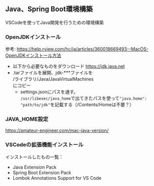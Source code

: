 ## Java、Spring Boot環境構築
VSCodeを使ってJava開発を行うための環境構築

### OpenJDKインストール
参考: https://help.rview.com/hc/ja/articles/360018669493--MacOS-OpenJDKインストール方法
- 以下から必要なものをダウンロード
https://jdk.java.net
- .tarファイルを展開、jdk-***ファイルを  
/ライブラリ/Java/JavaVirtualMachines  
にコピー  
  - settings.jsonにパスを通す。  
  `/usr/libexec/java_home`で出てきたパスを使って`"java.home": "path/to/jdk"`を記載する（/Contents/Homeは不要？）
  
### JAVA_HOME設定
https://amateur-engineer.com/mac-java-version/

### VSCodeの拡張機能インストール
インストールしたもの一覧：  
- Java Extension Pack
- Spring Boot Extension Pack
- Lombok Annotations Support for VS Code
